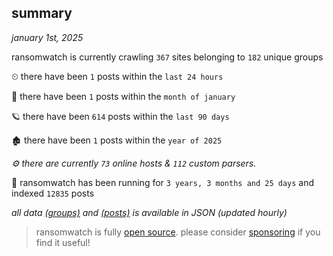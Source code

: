 
## summary
_january 1st, 2025_

ransomwatch is currently crawling `367` sites belonging to `182` unique groups

⏲ there have been `1` posts within the `last 24 hours`

🦈 there have been `1` posts within the `month of january`

🪐 there have been `614` posts within the `last 90 days`

🏚 there have been `1` posts within the `year of 2025`

_⚙️ there are currently `73` online hosts & `112` custom parsers._

🦕 ransomwatch has been running for `3 years, 3 months and 25 days` and indexed `12835` posts

_all data  [(groups)](http://https://dataleak.hopeless99.top//groups) and [(posts)](http://https://dataleak.hopeless99.top//posts) is available in JSON (updated hourly)_

> ransomwatch is fully [open source](https://github.com/joshhighet/ransomwatch#ransomwatch--). please consider [sponsoring](https://github.com/sponsors/joshhighet) if you find it useful!
